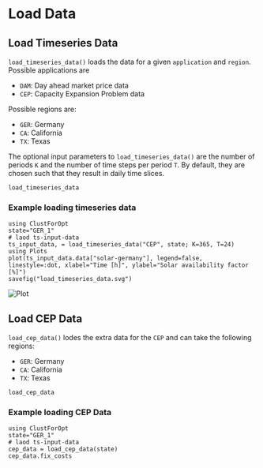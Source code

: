# Load Data
## Load Timeseries Data
`load_timeseries_data()` loads the data for a given `application` and `region`.
Possible applications are
- `DAM`: Day ahead market price data
- `CEP`: Capacity Expansion Problem data

Possible regions are:
- `GER`: Germany
- `CA`: California
- `TX`: Texas

The optional input parameters to `load_timeseries_data()` are the number of periods `K` and the number of time steps per period `T`. By default, they are chosen such that they result in daily time slices.

```@docs
load_timeseries_data
```
### Example loading timeseries data
```@example
using ClustForOpt
state="GER_1"
# laod ts-input-data
ts_input_data, = load_timeseries_data("CEP", state; K=365, T=24)
using Plots
plot(ts_input_data.data["solar-germany"], legend=false, linestyle=:dot, xlabel="Time [h]", ylabel="Solar availability factor [%]")
savefig("load_timeseries_data.svg")
```
![Plot](load_timeseries_data.svg)


## Load CEP Data
`load_cep_data()` lodes the extra data for the `CEP` and can take the following regions:
- `GER`: Germany
- `CA`: California
- `TX`: Texas

```@docs
load_cep_data
```
### Example loading CEP Data
```@example
using ClustForOpt
state="GER_1"
# laod ts-input-data
cep_data = load_cep_data(state)
cep_data.fix_costs
```
